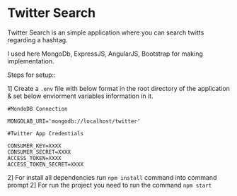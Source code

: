 Twitter Search
=======================

Twitter Search is an simple application where you can search twitts regarding a hashtag.

I used here MongoDb, ExpressJS, AngularJS, Bootstrap for making implementation.

Steps for setup::

1] Create a `.env` file with below format in the root directory of the application & set below enviorment variables information in it.

    #MondoDB Connection

    MONGOLAB_URI='mongodb://localhost/twitter'

    #Twitter App Credentials

    CONSUMER_KEY=XXXX
    CONSUMER_SECRET=XXXX
    ACCESS_TOKEN=XXXX
    ACCESS_TOKEN_SECRET=XXXX

2] For install all dependencies run `npm install` command into command prompt
2] For run the project you need to run the command `npm start`
